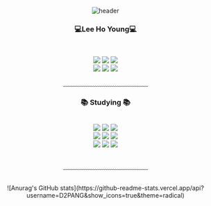 <div align = "center">
  
![header](https://capsule-render.vercel.app/api?type=waving&color=auto&height=300&section=header&text=Hello%20I'm%20HoYoung&fontSize=50)
  
<h3>💻Lee Ho Young💻</h3>

<br/>

<a href="https://www.instagram.com/_dpang/"><img src="https://img.shields.io/badge/Instagram-E4405F?style=flat-square&logo=Instagram&logoColor=white&link=https://www.instagram.com/_dpang_/"/></a>
<a href="https://github.com/D2PANG"><img src="https://img.shields.io/badge/Github-181717?style=flat-square&logo=Github&logoColor=white&link=https://github.com/D2PANG"/></a>
<a href="https://www.twitch.com/d_pang/"><img src="https://img.shields.io/badge/Twitch-9146FF?style=flat-square&logo=twitch&logoColor=white&link=https://www.twitch.com/d_pang/"/></a>
<br/>
<a href="https://www.youtube.com/@DPANG/"><img src="https://img.shields.io/badge/Youtube-FF0000?style=flat-square&logo=youtube&logoColor=white&link=https://www.youtube.com/@DPANG/"/></a>
<a href="https://www.notion.so/4656b1c979d74c95b197eec6399c6c86"><img src="https://img.shields.io/badge/Notion-000000?style=flat-square&logo=notion&logoColor=white&link=[https://www.notion.so/4656b1c979d74c95b197eec6399c6c86/](https://www.notion.so/4656b1c979d74c95b197eec6399c6c86)"/></a>
<a href="mailto:ghdud59@gmail.com"><img src="https://img.shields.io/badge/Gmail-d14836?style=flat-square&logo=Gmail&logoColor=white&link=mailto:ghdud59@gmail.com"/>
</a><br/>
  
﹏﹏﹏﹏﹏﹏﹏﹏﹏﹏﹏﹏﹏﹏

<h3>📚 Studying 📚</h3>
<div>
<br/>
<img src="https://img.shields.io/badge/C Sharp-239120?style=flat-square&logo=c sharp&logoColor=white"/>
<img src="https://img.shields.io/badge/Unity-808080?style=flat-square&logo=unity&logoColor=black"/>
<img src="https://img.shields.io/badge/Arduino-00979D?style=flat-square&logo=arduino&logoColor=white"/>
<br/>
<img src="https://img.shields.io/badge/Java-007396?style=flat-square&logo=Java&logoColor=white"/>
<img src="https://img.shields.io/badge/Python-3766AB?style=flat-square&logo=Python&logoColor=white"/>
<img src="https://img.shields.io/badge/VSCode-007ACC?style=flat-square&logo=visual studio code&logoColor=white"/>
<br/>
<img src="https://img.shields.io/badge/HTML5-E34F26?style=flat-square&logo=html5&logoColor=black"/>
<img src="https://img.shields.io/badge/JavaScript-F7DF1E?style=flat-square&logo=javascript&logoColor=black"/>
<img src="https://img.shields.io/badge/CSS3-1572B6?style=flat-square&logo=css3&logoColor=black"/>
<br/>
</div>
<br/>

﹏﹏﹏﹏﹏﹏﹏﹏﹏﹏﹏﹏﹏﹏
  
<br/>
![Anurag's GitHub stats](https://github-readme-stats.vercel.app/api?username=D2PANG&show_icons=true&theme=radical)
